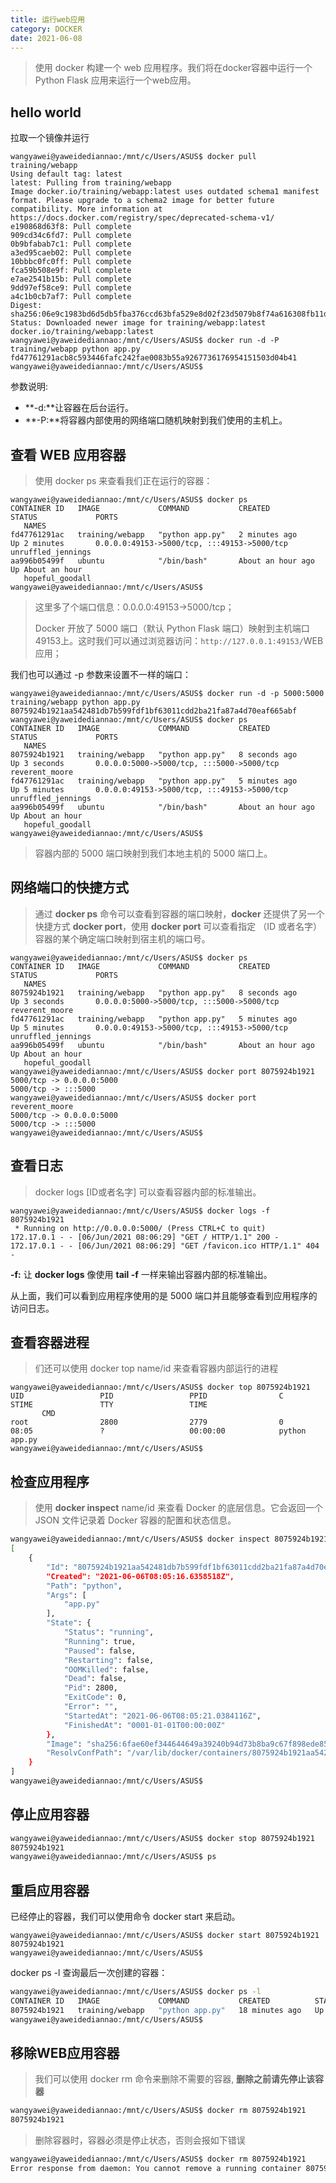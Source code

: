 ```yaml
---
title: 运行web应用
category: DOCKER
date: 2021-06-08
---
```


> 使用 docker 构建一个 web 应用程序。我们将在docker容器中运行一个 Python Flask 应用来运行一个web应用。

## hello world

拉取一个镜像并运行

```shell
wangyawei@yaweidediannao:/mnt/c/Users/ASUS$ docker pull training/webapp
Using default tag: latest
latest: Pulling from training/webapp
Image docker.io/training/webapp:latest uses outdated schema1 manifest format. Please upgrade to a schema2 image for better future compatibility. More information at https://docs.docker.com/registry/spec/deprecated-schema-v1/
e190868d63f8: Pull complete
909cd34c6fd7: Pull complete
0b9bfabab7c1: Pull complete
a3ed95caeb02: Pull complete
10bbbc0fc0ff: Pull complete
fca59b508e9f: Pull complete
e7ae2541b15b: Pull complete
9dd97ef58ce9: Pull complete
a4c1b0cb7af7: Pull complete
Digest: sha256:06e9c1983bd6d5db5fba376ccd63bfa529e8d02f23d5079b8f74a616308fb11d
Status: Downloaded newer image for training/webapp:latest
docker.io/training/webapp:latest
wangyawei@yaweidediannao:/mnt/c/Users/ASUS$ docker run -d -P training/webapp python app.py
fd47761291acb8c593446fafc242fae0083b55a9267736176954151503d04b41
wangyawei@yaweidediannao:/mnt/c/Users/ASUS$
```

参数说明:

- **-d:**让容器在后台运行。
- **-P:**将容器内部使用的网络端口随机映射到我们使用的主机上。

## 查看 WEB 应用容器

> 使用 docker ps 来查看我们正在运行的容器：

```shell
wangyawei@yaweidediannao:/mnt/c/Users/ASUS$ docker ps
CONTAINER ID   IMAGE             COMMAND           CREATED             STATUS             PORTS
   NAMES
fd47761291ac   training/webapp   "python app.py"   2 minutes ago       Up 2 minutes       0.0.0.0:49153->5000/tcp, :::49153->5000/tcp   unruffled_jennings
aa996b05499f   ubuntu            "/bin/bash"       About an hour ago   Up About an hour
   hopeful_goodall
wangyawei@yaweidediannao:/mnt/c/Users/ASUS$
```

> 这里多了个端口信息：0.0.0.0:49153->5000/tcp；
>
> Docker 开放了 5000 端口（默认 Python Flask 端口）映射到主机端口 49153上。这时我们可以通过浏览器访问：`http://127.0.0.1:49153/`WEB应用；

我们也可以通过 -p 参数来设置不一样的端口：

```shell
wangyawei@yaweidediannao:/mnt/c/Users/ASUS$ docker run -d -p 5000:5000 training/webapp python app.py
8075924b1921aa542481db7b599fdf1bf63011cdd2ba21fa87a4d70eaf665abf
wangyawei@yaweidediannao:/mnt/c/Users/ASUS$ docker ps
CONTAINER ID   IMAGE             COMMAND           CREATED             STATUS             PORTS
   NAMES
8075924b1921   training/webapp   "python app.py"   8 seconds ago       Up 3 seconds       0.0.0.0:5000->5000/tcp, :::5000->5000/tcp     reverent_moore
fd47761291ac   training/webapp   "python app.py"   5 minutes ago       Up 5 minutes       0.0.0.0:49153->5000/tcp, :::49153->5000/tcp   unruffled_jennings
aa996b05499f   ubuntu            "/bin/bash"       About an hour ago   Up About an hour
   hopeful_goodall
wangyawei@yaweidediannao:/mnt/c/Users/ASUS$
```

> 容器内部的 5000 端口映射到我们本地主机的 5000 端口上。

## 网络端口的快捷方式

> 通过 **docker ps** 命令可以查看到容器的端口映射，**docker** 还提供了另一个快捷方式 **docker port**，使用 **docker port** 可以查看指定 （ID 或者名字）容器的某个确定端口映射到宿主机的端口号。

```shell
wangyawei@yaweidediannao:/mnt/c/Users/ASUS$ docker ps
CONTAINER ID   IMAGE             COMMAND           CREATED             STATUS             PORTS
   NAMES
8075924b1921   training/webapp   "python app.py"   8 seconds ago       Up 3 seconds       0.0.0.0:5000->5000/tcp, :::5000->5000/tcp     reverent_moore
fd47761291ac   training/webapp   "python app.py"   5 minutes ago       Up 5 minutes       0.0.0.0:49153->5000/tcp, :::49153->5000/tcp   unruffled_jennings
aa996b05499f   ubuntu            "/bin/bash"       About an hour ago   Up About an hour
   hopeful_goodall
wangyawei@yaweidediannao:/mnt/c/Users/ASUS$ docker port 8075924b1921
5000/tcp -> 0.0.0.0:5000
5000/tcp -> :::5000
wangyawei@yaweidediannao:/mnt/c/Users/ASUS$ docker port  reverent_moore
5000/tcp -> 0.0.0.0:5000
5000/tcp -> :::5000
wangyawei@yaweidediannao:/mnt/c/Users/ASUS$
```

## 查看日志

> docker logs [ID或者名字] 可以查看容器内部的标准输出。

```shell
wangyawei@yaweidediannao:/mnt/c/Users/ASUS$ docker logs -f 8075924b1921
 * Running on http://0.0.0.0:5000/ (Press CTRL+C to quit)
172.17.0.1 - - [06/Jun/2021 08:06:29] "GET / HTTP/1.1" 200 -
172.17.0.1 - - [06/Jun/2021 08:06:29] "GET /favicon.ico HTTP/1.1" 404 -
```

**-f:** 让 **docker logs** 像使用 **tail -f** 一样来输出容器内部的标准输出。

从上面，我们可以看到应用程序使用的是 5000 端口并且能够查看到应用程序的访问日志。

## 查看容器进程

> 们还可以使用 docker top name/id 来查看容器内部运行的进程

```shell
wangyawei@yaweidediannao:/mnt/c/Users/ASUS$ docker top 8075924b1921
UID                 PID                 PPID                C                   STIME               TTY                 TIME
       CMD
root                2800                2779                0                   08:05               ?                   00:00:00            python app.py
wangyawei@yaweidediannao:/mnt/c/Users/ASUS$
```

## 检查应用程序

> 使用 **docker inspect** name/id  来查看 Docker 的底层信息。它会返回一个 JSON 文件记录着 Docker 容器的配置和状态信息。

```sh
wangyawei@yaweidediannao:/mnt/c/Users/ASUS$ docker inspect 8075924b1921
[
    {
        "Id": "8075924b1921aa542481db7b599fdf1bf63011cdd2ba21fa87a4d70eaf665abf",
        "Created": "2021-06-06T08:05:16.6358518Z",
        "Path": "python",
        "Args": [
            "app.py"
        ],
        "State": {
            "Status": "running",
            "Running": true,
            "Paused": false,
            "Restarting": false,
            "OOMKilled": false,
            "Dead": false,
            "Pid": 2800,
            "ExitCode": 0,
            "Error": "",
            "StartedAt": "2021-06-06T08:05:21.0384116Z",
            "FinishedAt": "0001-01-01T00:00:00Z"
        },
        "Image": "sha256:6fae60ef344644649a39240b94d73b8ba9c67f898ede85cf8e947a887b3e6557",
        "ResolvConfPath": "/var/lib/docker/containers/8075924b1921aa542481db7b599fdf1bf63011cdd2ba21fa87a4d70eaf665abf/resolv.conf",
    }
]
wangyawei@yaweidediannao:/mnt/c/Users/ASUS$
```

## 停止应用容器

```sh
wangyawei@yaweidediannao:/mnt/c/Users/ASUS$ docker stop 8075924b1921
8075924b1921
wangyawei@yaweidediannao:/mnt/c/Users/ASUS$ ps
```

## 重启应用容器

已经停止的容器，我们可以使用命令 docker start 来启动。

```shell
wangyawei@yaweidediannao:/mnt/c/Users/ASUS$ docker start 8075924b1921
8075924b1921
wangyawei@yaweidediannao:/mnt/c/Users/ASUS$
```

docker ps -l 查询最后一次创建的容器：

```sh
wangyawei@yaweidediannao:/mnt/c/Users/ASUS$ docker ps -l
CONTAINER ID   IMAGE             COMMAND           CREATED          STATUS          PORTS                                       NAMES
8075924b1921   training/webapp   "python app.py"   18 minutes ago   Up 38 seconds   0.0.0.0:5000->5000/tcp, :::5000->5000/tcp   reverent_moore
wangyawei@yaweidediannao:/mnt/c/Users/ASUS$
```

## 移除WEB应用容器

> 我们可以使用 docker rm 命令来删除不需要的容器, **删除之前请先停止该容器**

```sh
wangyawei@yaweidediannao:/mnt/c/Users/ASUS$ docker rm 8075924b1921
8075924b1921
```

> 删除容器时，容器必须是停止状态，否则会报如下错误

```sh
wangyawei@yaweidediannao:/mnt/c/Users/ASUS$ docker rm 8075924b1921
Error response from daemon: You cannot remove a running container 8075924b1921aa542481db7b599fdf1bf63011cdd2ba21fa87a4d70eaf665abf. Stop the container before attempting removal or force remove
```

